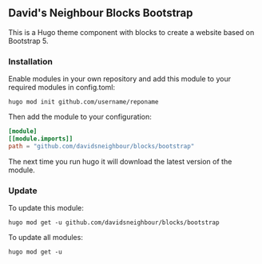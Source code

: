 ## David's Neighbour Blocks Bootstrap

This is a Hugo theme component with blocks to create a website based on Bootstrap 5.

### Installation

Enable modules in your own repository and add this module to your required modules in config.toml:

```shell script
hugo mod init github.com/username/reponame
```

Then add the module to your configuration:

```toml
[module]
[[module.imports]]
path = "github.com/davidsneighbour/blocks/bootstrap"
```

The next time you run hugo it will download the latest version of the module.

### Update

To update this module:

```shell
hugo mod get -u github.com/davidsneighbour/blocks/bootstrap
```

To update all modules:

```shell
hugo mod get -u
```
